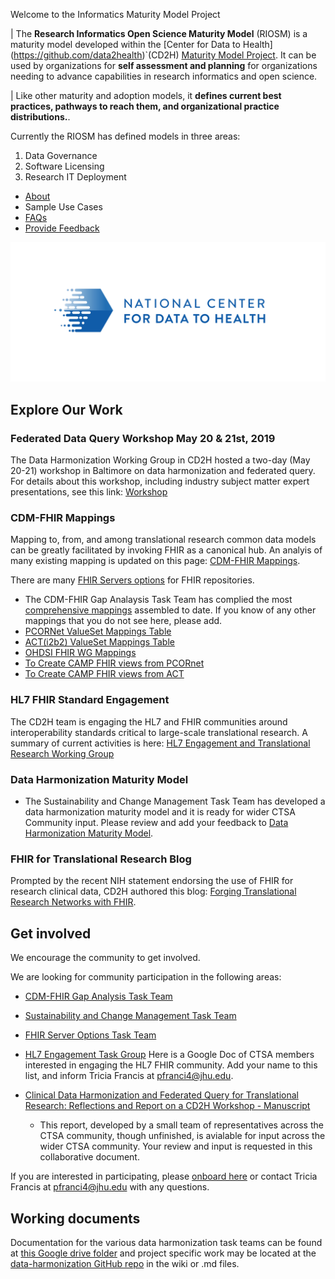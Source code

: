 
Welcome to the Informatics Maturity Model Project

| The **Research Informatics Open Science Maturity Model** (RIOSM) is a maturity model developed within the [Center for Data to Health] (https://github.com/data2health)`(CD2H) [Maturity Model Project](https://github.com/data2health/maturity-model). It can be used by organizations for  **self assessment and planning** for organizations needing to advance capabilities in research informatics and open science. 

| Like other maturity and adoption models, it **defines current best practices, pathways to reach them, and organizational practice distributions.**. 
  
Currently the RIOSM has defined models in three areas: 

1. Data Governance
2. Software Licensing 
3. Research IT Deployment


* [About](pages/about.md)
* Sample Use Cases
* [FAQs](pages/faqs.md)
* [Provide Feedback](pages/provide_feedback.md)

![](./images/CD2H_color_logo.png)

## Explore Our Work
### Federated Data Query Workshop May 20 & 21st, 2019
The Data Harmonization Working Group in CD2H hosted a two-day (May 20-21) workshop in Baltimore on data harmonization and federated query. 
For details about this workshop, including industry subject matter expert presentations, see this link:  [Workshop](https://data2health.github.io/data-harmonization/pages/BaltimoreWorkshop.html)
    

### CDM-FHIR Mappings

Mapping to, from, and among translational research common data models can be greatly facilitated by invoking FHIR as a canonical hub.  An analyis of many existing mapping is updated on this page:  [CDM-FHIR Mappings](pages/CDM-FHIR.md). 

There are many [FHIR Servers options](pages/fhir-repo.md) for FHIR repositories.

* The CDM-FHIR Gap Analaysis Task Team has complied the most [comprehensive mappings](https://drive.google.com/drive/folders/1Mrt0xFfvcYhOfoAq_KnT7R5bYk7TZ6h0?usp=sharing) assembled to date. If you know of any other mappings that you do not see here, please add.    
* [PCORNet ValueSet Mappings Table](https://drive.google.com/file/d/16YXiVahqUsGSXkzie7764A0IRvoVGs7k/view?usp=sharing)
* [ACT(i2b2) ValueSet Mappings Table](https://drive.google.com/file/d/1wsxj-OVpIfRRNwZau2A4uHV2MibZGVX9/view?usp=sharing)
* [OHDSI FHIR WG Mappings](https://docs.google.com/document/d/1ZLMgQqrALeJB8e2qeCamFv7XpmLF3Ev3XvVAoeA0mzI/edit?usp=sharing)
* [To Create CAMP FHIR views from PCORnet](https://drive.google.com/file/d/1b6LgU5b0HSWJx8L7CD474Qe9kAygnfyp/view?usp=sharing)
* [To Create CAMP FHIR views from ACT](https://drive.google.com/file/d/1Hh8VYA9SARr-FAOUGUngQmnPUbw8sp50/view?usp=sharing)

### HL7 FHIR Standard Engagement

The CD2H team is engaging the HL7 and FHIR communities around interoperability standards critical to large-scale translational research.  A summary of current activities is here:  [HL7 Engagement and Translational Research Working Group](https://data2health.github.io/data-harmonization/pages/HL7_WG.html)

### Data Harmonization Maturity Model

* The Sustainability and Change Management Task Team has developed a data harmonization maturity model and it is ready for wider CTSA Community input.  Please review and add your feedback to [Data Harmonization Maturity Model](https://docs.google.com/document/d/1IKKbSxe19ZgayDnv5cqTUzDswNGWQvKZNUc2IgZvaL8/edit?usp=sharing).

### FHIR for Translational Research Blog

Prompted by the recent NIH statement endorsing the use of FHIR for research clinical data, CD2H authored this blog: [Forging Translational Research Networks with FHIR](https://ctsa.ncats.nih.gov/cd2h/blog/forging-translational-research-networks-with-fhir/). 

## Get involved
We encourage the community to get involved. 

We are looking for community participation in the following areas:
- [CDM-FHIR Gap Analysis Task Team](https://drive.google.com/drive/folders/1TUwrDaH-2eRv3ofkY1tm2NbX7XttK3hx?usp=sharing)
- [Sustainability and Change Management Task Team](https://drive.google.com/drive/folders/16vL1yckE9rliOoVB6yufTN7x_yOOAxUH) 
- [FHIR Server Options Task Team](pages/fhir_option_task_team.md)
- [HL7 Engagement Task Group](https://docs.google.com/document/d/1Li6X6W2ck_XhYWr6RhpHtAaFI8rJmJAnjVQwvokhy14/edit) Here is a Google Doc of CTSA members interested in engaging the HL7 FHIR community.  Add your name to this list, and inform Tricia Francis at pfranci4@jhu.edu. 

- [Clinical Data Harmonization and Federated Query for Translational Research: Reflections and Report on a CD2H Workshop - Manuscript](https://docs.google.com/document/d/1fda3KLqPfDsAJ3Ah1MdqpxC4PSoCXBNy9ATWSiFG8CY/edit?usp=sharing) 
    * This report, developed by a small team of representatives across the CTSA community, though unfinished, is avialable for input across the wider CTSA community.  Your review and input is requested in this collaborative document.   
    
If you are interested in participating, please [onboard here](http://bit.ly/cd2h-onboarding-form) or contact Tricia Francis at pfranci4@jhu.edu with any questions.

## Working documents
Documentation for the various data harmonization task teams can be found at [this Google drive folder](https://drive.google.com/drive/folders/14cMMsDExi7KsmkX49d8_zX7ojeCuW7_P?usp=sharing)
and project specific work may be located at the [data-harmonization GitHub repo](https://github.com/data2health/data-harmonization) in the wiki or .md files.

